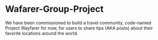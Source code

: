 # Wafarer-Group-Project
We have been commissioned to build a travel community, code-named Project Wayfarer for now, for users to share tips (AKA posts) about their favorite locations around the world.
